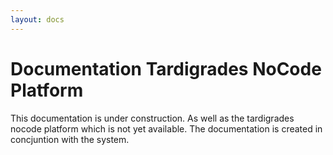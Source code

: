 ```yaml
---
layout: docs
---
```


# Documentation Tardigrades NoCode Platform

This documentation is under construction. As well as the tardigrades nocode platform which is not yet available. The documentation is created in concjuntion with the system.
